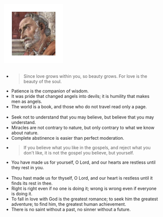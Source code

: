 <br><br>
![image info](images/beats2.jpg)
<br><br>
- > Since love grows within you, so beauty grows. For love is the beauty of the soul.
- Patience is the companion of wisdom.
- It was pride that changed angels into devils; it is humility that makes men as angels.
- The world is a book, and those who do not travel read only a page.
<br><br>
- Seek not to understand that you may believe, but believe that you may understand.
- Miracles are not contrary to nature, but only contrary to what we know about nature.
- Complete abstinence is easier than perfect moderation.
- > If you believe what you like in the gospels, and reject what you don't like, it is not the gospel you believe, but yourself.
- You have made us for yourself, O Lord, and our hearts are restless until they rest in you.
<br><br>
- Thou hast made us for thyself, O Lord, and our heart is restless until it finds its rest in thee.
- Right is right even if no one is doing it; wrong is wrong even if everyone is doing it.
- To fall in love with God is the greatest romance; to seek him the greatest adventure; to find him, the greatest human achievement.
- There is no saint without a past, no sinner without a future.